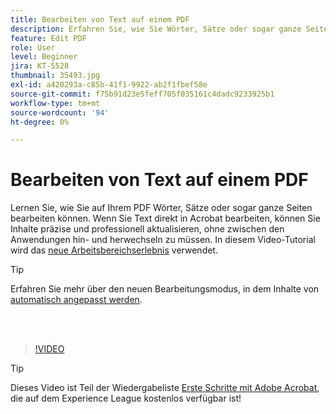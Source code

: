 ```yaml
---
title: Bearbeiten von Text auf einem PDF
description: Erfahren Sie, wie Sie Wörter, Sätze oder sogar ganze Seiten auf Ihrem PDF bearbeiten können.
feature: Edit PDF
role: User
level: Beginner
jira: KT-5528
thumbnail: 35493.jpg
exl-id: a420293a-c85b-41f1-9922-ab2f1fbef58e
source-git-commit: f75b91d23e5feff705f035161c4dadc9233925b1
workflow-type: tm+mt
source-wordcount: '94'
ht-degree: 0%

---
```


# Bearbeiten von Text auf einem PDF

Lernen Sie, wie Sie auf Ihrem PDF Wörter, Sätze oder sogar ganze Seiten bearbeiten können. Wenn Sie Text direkt in Acrobat bearbeiten, können Sie Inhalte präzise und professionell aktualisieren, ohne zwischen den Anwendungen hin- und herwechseln zu müssen. In diesem Video-Tutorial wird das [neue Arbeitsbereichserlebnis](new-workspace.md) verwendet.

>[!TIP]
>
>Erfahren Sie mehr über den neuen Bearbeitungsmodus, in dem Inhalte von [automatisch angepasst werden](auto-adjust-layout.md).

<br> 

>[!VIDEO](https://video.tv.adobe.com/v/35493?enablevpops&quality=12&learn=on&hidetitle=true)

>[!TIP]
>
>Dieses Video ist Teil der Wiedergabeliste [Erste Schritte mit Adobe Acrobat](https://experienceleague.adobe.com/en/playlists/acrobat-get-started-business-users), die auf dem Experience League kostenlos verfügbar ist!

